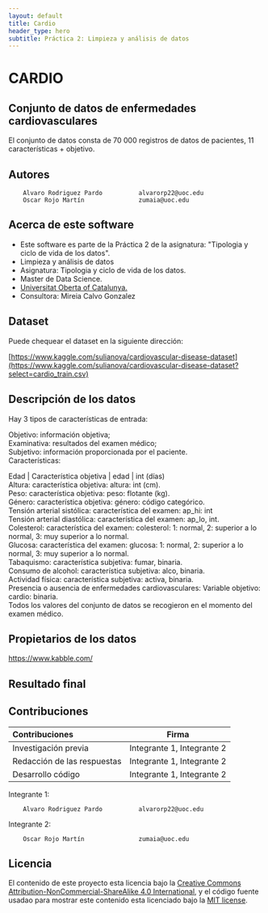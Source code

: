 ```yaml
---
layout: default
title: Cardio
header_type: hero  
subtitle: Práctica 2: Limpieza y análisis de datos  
---
```


# CARDIO  

## Conjunto de datos de enfermedades cardiovasculares  
El conjunto de datos consta de 70 000 registros de datos de pacientes, 11 características + objetivo.  

## Autores  

        Alvaro Rodriguez Pardo          alvarorp22@uoc.edu  
        Oscar Rojo Martín               zumaia@uoc.edu  
        

## Acerca de este software  
  
* Este software es parte de la Práctica 2 de la asignatura: "Tipologia y ciclo de vida de los datos".  
* Limpieza y análisis de datos  
* Asignatura: Tipologia y ciclo de vida de los datos.  
* Master de Data Science.  
* [Universitat Oberta of Catalunya.](http://www.uoc.edu)  
* Consultora: Mireia Calvo Gonzalez  

## Dataset

Puede chequear el dataset en la siguiente dirección:

[https://www.kaggle.com/sulianova/cardiovascular-disease-dataset](https://www.kaggle.com/sulianova/cardiovascular-disease-dataset?select=cardio_train.csv)


## Descripción de los datos  
Hay 3 tipos de características de entrada:  

Objetivo: información objetiva;  
Examinativa: resultados del examen médico;  
Subjetivo: información proporcionada por el paciente.  
Características:    

Edad | Característica objetiva | edad | int (días)  
Altura: característica objetiva: altura: int (cm).  
Peso: característica objetiva: peso: flotante (kg).    
Género: característica objetiva: género: código categórico.  
Tensión arterial sistólica: característica del examen: ap_hi: int  
Tensión arterial diastólica: característica del examen: ap_lo, int.  
Colesterol: característica del examen: colesterol: 1: normal, 2: superior a lo normal, 3: muy superior a lo normal.  
Glucosa: característica del examen: glucosa: 1: normal, 2: superior a lo normal, 3: muy superior a lo normal.  
Tabaquismo: característica subjetiva: fumar, binaria.  
Consumo de alcohol: característica subjetiva: alco, binaria.  
Actividad física: característica subjetiva: activa, binaria.  
Presencia o ausencia de enfermedades cardiovasculares: Variable objetivo: cardio: binaria.  
Todos los valores del conjunto de datos se recogieron en el momento del examen médico.  

        


## Propietarios de los datos  

https://www.kabble.com/


## Resultado final



## Contribuciones

| Contribuciones       | Firma    | 
| :------------- | :----------: | 
|  Investigación previa | Integrante 1, Integrante 2   | 
| Redacción de las respuestas   | Integrante 1, Integrante 2 | 
| Desarrollo código   | Integrante 1, Integrante 2 | 

Integrante 1: 

        Alvaro Rodriguez Pardo          alvarorp22@uoc.edu
        
        
Integrante 2:

        Oscar Rojo Martín               zumaia@uoc.edu  


## Licencia

El contenido de este proyecto esta licencia bajo la [Creative Commons Attribution-NonCommercial-ShareAlike 4.0 International](https://creativecommons.org/licenses/by-nc-sa/4.0/), 
y el código fuente usadao para mostrar este contenido esta licenciado bajo la  [MIT license](http://opensource.org/licenses/mit-license.php).

